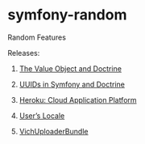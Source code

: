 # symfony-random
Random Features

Releases:

1. [The Value Object and Doctrine](https://github.com/habibun/symfony-random/tree/1.0.1)

1. [UUIDs in Symfony and Doctrine](https://github.com/habibun/symfony-random/tree/2.0.0)

1. [Heroku: Cloud Application Platform](https://github.com/habibun/symfony-random/tree/3.0.0)

1. [User’s Locale](https://github.com/habibun/symfony-random/tree/4.0.0)
   
1. [VichUploaderBundle](https://github.com/habibun/symfony-random/tree/5.0.0)

